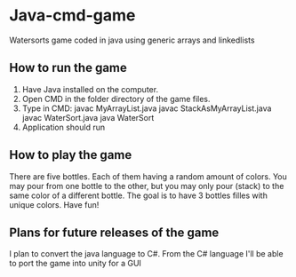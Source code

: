 # Java-cmd-game
Watersorts game coded in java using generic arrays and linkedlists

## How to run the game
1. Have Java installed on the computer.
2. Open CMD in the folder directory of the game files.
3. Type in CMD: javac MyArrayList.java
                javac StackAsMyArrayList.java
                javac WaterSort.java
                java WaterSort
4. Application should run

## How to play the game
There are five bottles.
Each of them having a random amount of colors.
You may pour from one bottle to the other, but you may only pour (stack) to the same color of a different bottle.
The goal is to have 3 bottles filles with unique colors.
Have fun!

## Plans for future releases of the game
I plan to convert the java language to C#.
From the C# language I'll be able to port the game into unity for a GUI

